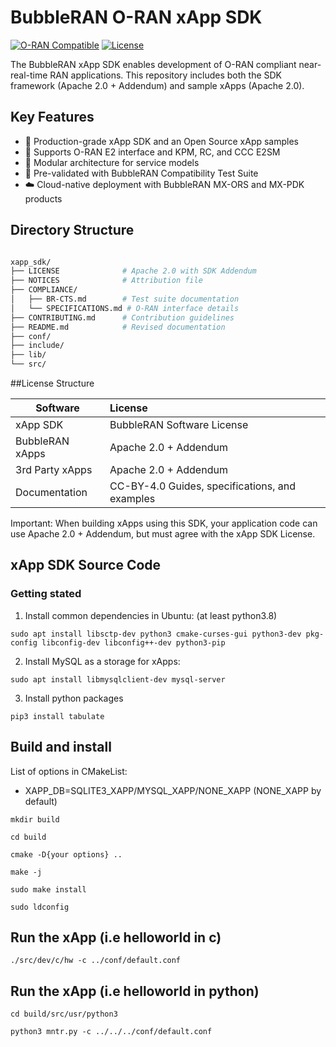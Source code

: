 # BubbleRAN O-RAN xApp SDK

[![O-RAN Compatible](https://img.shields.io/badge/O--RAN_Compatible-v2.1-green)](https://www.o-ran.org)
[![License](https://img.shields.io/badge/License-Apache_2.0_With_SDK_Addendum-blue.svg)](LICENSE)

The BubbleRAN xApp SDK enables development of O-RAN compliant near-real-time RAN applications. 
This repository includes both the SDK framework (Apache 2.0 + Addendum) and sample xApps (Apache 2.0).

## Key Features
- 🚀 Production-grade xApp SDK and an Open Source xApp samples
- 📡 Supports O-RAN E2 interface and KPM, RC, and CCC E2SM
- 🧩 Modular architecture for service models
- 🧪 Pre-validated with BubbleRAN Compatibility Test Suite
- ☁️ Cloud-native deployment with BubbleRAN MX-ORS and MX-PDK products

## Directory Structure

```bash

xapp_sdk/
├── LICENSE              # Apache 2.0 with SDK Addendum
├── NOTICES              # Attribution file
├── COMPLIANCE/
│   ├── BR-CTS.md        # Test suite documentation
│   └── SPECIFICATIONS.md # O-RAN interface details
├── CONTRIBUTING.md      # Contribution guidelines
├── README.md            # Revised documentation
├── conf/
├── include/
├── lib/
└── src/

```


##License Structure

| Software  | License |
| ------------- |:-------------|
| xApp SDK				   | BubbleRAN Software License |
| BubbleRAN xApps		    | Apache 2.0 + Addendum	 |
| 3rd Party xApps			| Apache 2.0 + Addendum  | 
| Documentation				| CC-BY-4.0	Guides, specifications, and examples | 

Important: When building xApps using this SDK, your application code can use Apache 2.0 + Addendum, but must agree with the xApp SDK License.

## xApp SDK Source Code
### Getting stated

1. Install common dependencies in Ubuntu:  (at least python3.8)

```
sudo apt install libsctp-dev python3 cmake-curses-gui python3-dev pkg-config libconfig-dev libconfig++-dev python3-pip
```

2. Install MySQL as a storage for xApps:

```
sudo apt install libmysqlclient-dev mysql-server
```

3. Install python packages

```
pip3 install tabulate
```

## Build and install

List of options in CMakeList:

* XAPP_DB=SQLITE3_XAPP/MYSQL_XAPP/NONE_XAPP (NONE_XAPP by default)

```
mkdir build

cd build

cmake -D{your options} ..

make -j

sudo make install

sudo ldconfig

```

## Run the xApp (i.e helloworld in c)

```
./src/dev/c/hw -c ../conf/default.conf
```

## Run the xApp (i.e helloworld in python)

```
cd build/src/usr/python3 

python3 mntr.py -c ../../../conf/default.conf
```


